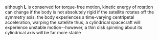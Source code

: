 although $\mathbf{L}$ is conserved for torque-free motion, kinetic energy of rotation can change if the body is not absolutely rigid
	if the satellite rotates off the symmetry axis, the body experiences a time-varying centripetal acceleration, warping the satellite
thus, a cylindrical spacecraft will experience unstable motion--however, a thin disk spinning about its cylindrical axis will be far more stable
